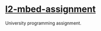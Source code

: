 # [l2-mbed-assignment](https://github.com/rmaguire31/l2-mbed-assignment)
University programming assignment.
